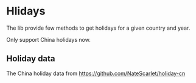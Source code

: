 # Hlidays

The lib provide few methods to get holidays for a given country and year.

Only support China holidays now.

## Holiday data
The China holiday data from https://github.com/NateScarlet/holiday-cn